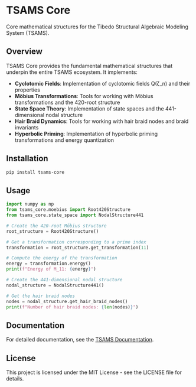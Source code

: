 # TSAMS Core

Core mathematical structures for the Tibedo Structural Algebraic Modeling System (TSAMS).

## Overview

TSAMS Core provides the fundamental mathematical structures that underpin the entire TSAMS ecosystem. It implements:

- **Cyclotomic Fields**: Implementation of cyclotomic fields Q(ζ_n) and their properties
- **Möbius Transformations**: Tools for working with Möbius transformations and the 420-root structure
- **State Space Theory**: Implementation of state spaces and the 441-dimensional nodal structure
- **Hair Braid Dynamics**: Tools for working with hair braid nodes and braid invariants
- **Hyperbolic Priming**: Implementation of hyperbolic priming transformations and energy quantization

## Installation

```bash
pip install tsams-core
```

## Usage

```python
import numpy as np
from tsams_core.moebius import Root420Structure
from tsams_core.state_space import NodalStructure441

# Create the 420-root Möbius structure
root_structure = Root420Structure()

# Get a transformation corresponding to a prime index
transformation = root_structure.get_transformation(11)

# Compute the energy of the transformation
energy = transformation.energy()
print(f"Energy of M_11: {energy}")

# Create the 441-dimensional nodal structure
nodal_structure = NodalStructure441()

# Get the hair braid nodes
nodes = nodal_structure.get_hair_braid_nodes()
print(f"Number of hair braid nodes: {len(nodes)}")
```

## Documentation

For detailed documentation, see the [TSAMS Documentation](https://github.com/ctibedoJ/tsams-docs).

## License

This project is licensed under the MIT License - see the LICENSE file for details.
